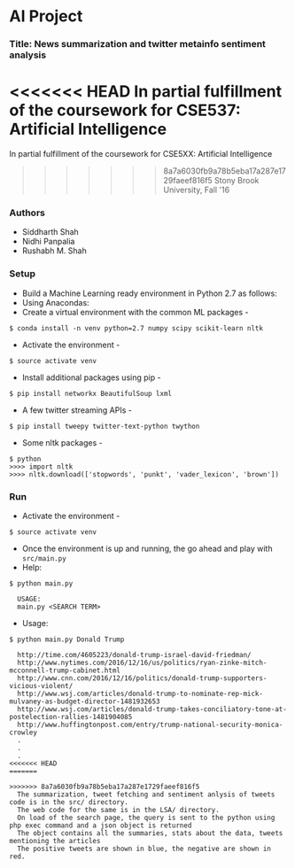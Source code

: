 # AI Project 

### Title: News summarization and twitter metainfo sentiment analysis  
<<<<<<< HEAD
In partial fulfillment of the coursework for CSE537: Artificial Intelligence  
=======
In partial fulfillment of the coursework for CSE5XX: Artificial Intelligence  
>>>>>>> 8a7a6030fb9a78b5eba17a287e1729faeef816f5
Stony Brook University, Fall '16

### Authors
* Siddharth Shah
* Nidhi Panpalia
* Rushabh M. Shah

### Setup
* Build a Machine Learning ready environment in Python 2.7 as follows:
* Using Anacondas:
* Create a virtual environment with the common ML packages - 
```
$ conda install -n venv python=2.7 numpy scipy scikit-learn nltk
```
* Activate the environment -
```
$ source activate venv
```
* Install additional packages using pip -
```
$ pip install networkx BeautifulSoup lxml
```
* A few twitter streaming APIs -
```
$ pip install tweepy twitter-text-python twython
```
* Some nltk packages - 
```
$ python
>>>> import nltk
>>>> nltk.download(['stopwords', 'punkt', 'vader_lexicon', 'brown'])
```

### Run
* Activate the environment - 
```
$ source activate venv
```
* Once the environment is up and running, the go ahead and play with `src/main.py`
* Help:
```
$ python main.py
  
  USAGE:
  main.py <SEARCH TERM>
```
* Usage:
```
$ python main.py Donald Trump

  http://time.com/4605223/donald-trump-israel-david-friedman/
  http://www.nytimes.com/2016/12/16/us/politics/ryan-zinke-mitch-mcconnell-trump-cabinet.html
  http://www.cnn.com/2016/12/16/politics/donald-trump-supporters-vicious-violent/
  http://www.wsj.com/articles/donald-trump-to-nominate-rep-mick-mulvaney-as-budget-director-1481932653
  http://www.wsj.com/articles/donald-trump-takes-conciliatory-tone-at-postelection-rallies-1481904085
  http://www.huffingtonpost.com/entry/trump-national-security-monica-crowley
  .
  .
  .
<<<<<<< HEAD
=======
```
```
>>>>>>> 8a7a6030fb9a78b5eba17a287e1729faeef816f5
  The summarization, tweet fetching and sentiment anlysis of tweets code is in the src/ directory.
  The web code for the same is in the LSA/ directory. 
  On load of the search page, the query is sent to the python using php exec command and a json object is returned
  The object contains all the summaries, stats about the data, tweets mentioning the articles 
  The positive tweets are shown in blue, the negative are shown in red.
```
